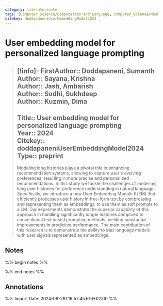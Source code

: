 ```yaml
---
category: literaturenote
tags: [Computer_Science/Computation_and_Language, Computer_Science/Machine_Learning, Computer_Science/Artificial_Intelligence, Computer_Science/Information_Retrieval, recommended]
citekey: doddapaneniUserEmbeddingModel2024
---
```

# User embedding model for personalized language prompting

> [!info]-
> **FirstAuthor**:: Doddapaneni, Sumanth  
> **Author**:: Sayana, Krishna  
> **Author**:: Jash, Ambarish  
> **Author**:: Sodhi, Sukhdeep  
> **Author**:: Kuzmin, Dima  
> ---    
> **Title**:: User embedding model for personalized language prompting  
> **Year**:: 2024   
> **Citekey**:: doddapaneniUserEmbeddingModel2024  
> **Type**:: preprint
> ---
> Modeling long histories plays a pivotal role in enhancing recommendation systems, allowing to capture user's evolving preferences, resulting in more precise and personalized recommendations. In this study we tackle the challenges of modeling long user histories for preference understanding in natural language. Specifically, we introduce a new User Embedding Module (UEM) that efficiently processes user history in free-form text by compressing and representing them as embeddings, to use them as soft prompts to a LM. Our experiments demonstrate the superior capability of this approach in handling significantly longer histories compared to conventional text based prompting methods, yielding substantial improvements in predictive performance. The main contribution of this research is to demonstrate the ability to bias language models with user signals represented as embeddings.

## Notes
%% begin notes %%

%% end notes %%

## Annotations



%% Import Date: 2024-09-29T16:57:45.616+02:00 %%
